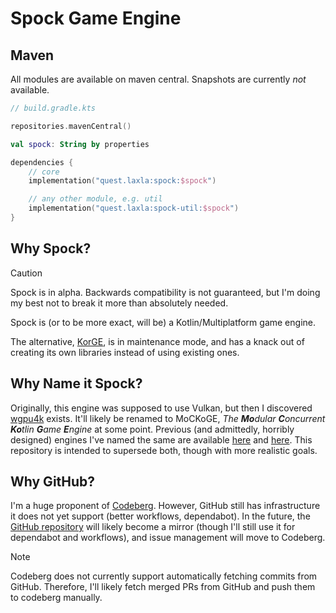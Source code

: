 # Spock Game Engine

## Maven

All modules are available on maven central.
Snapshots are currently *not* available.

<!-- TODO: support snapshot repo, separate release.yml to pages and publish jobs and move maven central secrets to another env -->

```kotlin
// build.gradle.kts

repositories.mavenCentral()

val spock: String by properties

dependencies {
	// core
	implementation("quest.laxla:spock:$spock")

	// any other module, e.g. util
	implementation("quest.laxla:spock-util:$spock")
}
```

## Why Spock?
> [!CAUTION]
> Spock is in alpha.
> Backwards compatibility is not guaranteed, but I'm doing my best not to break it more than absolutely needed.

Spock is (or to be more exact, will be) a Kotlin/Multiplatform game engine.

The alternative, [KorGE](https://korge.org/), is in maintenance mode,
and has a knack out of creating its own libraries instead of using existing ones.

## Why Name it Spock?

Originally, this engine was supposed to use Vulkan,
but then I discovered [wgpu4k](https://GitHub.com/Wgpu4k/Wgpu4k) exists.
It'll likely be renamed to MoCKoGE, *The **Mo**dular **C**oncurrent **Ko**tlin **G**ame **E**ngine* at some point.
Previous (and admittedly, horribly designed) engines I've named the same are available
[here](https://github.com/Laxystem/MoCKoGE) and [here](https://github.com/Laxystem/MoCKoGE-Legacy).
This repository is intended to supersede both, though with more realistic goals.

## Why GitHub?

I'm a huge proponent of [Codeberg](https://codeberg.org).
However, GitHub still has infrastructure it does not yet support (better workflows, dependabot).
In the future, the [GitHub repository](https://github.com/Laxystem/Spock) will likely become a mirror
(though I'll still use it for dependabot and workflows), and issue management will move to Codeberg.

> [!NOTE]
> Codeberg does not currently support automatically fetching commits from GitHub.
> Therefore, I'll likely fetch merged PRs from GitHub and push them to codeberg manually.
